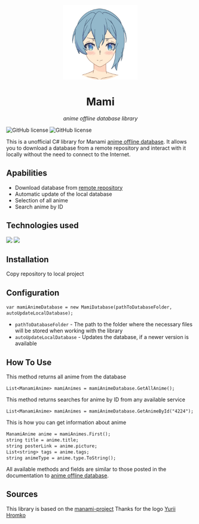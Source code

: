 

<p align="center">
  <img width="200" height="200" src="https://github.com/Axiks/MamiRepository/blob/main/Icon.png">
</p>
<h1 align="center">Mami</h1>

<p align="center">
    <i>anime offline database library</i>
</p>

![GitHub license](https://img.shields.io/github/license/Naereen/StrapDown.js.svg) ![GitHub license](https://img.shields.io/pypi/status/ansicolortags.svg)

This is a unofficial C# library for Manami [anime offline database](https://github.com/manami-project/anime-offline-database/blob/master/anime-offline-database.json). It allows you to download a database from a remote repository and interact with it locally without the need to connect to the Internet.


## Apabilities
- Download database from [remote repository]()
- Automatic update of the local database
- Selection of all anime
- Search anime by ID

## Technologies used

<img src="https://img.shields.io/badge/C%23-239120?style=for-the-badge&logo=c-sharp&logoColor=white">
<img src="https://img.shields.io/badge/.NET-512BD4?style=for-the-badge&logo=dotnet&logoColor=white">

## Installation
Copy repository to local project

## Configuration
```
var mamiAnimeDatabase = new MamiDatabase(pathToDatabaseFolder, autoUpdateLocalDatabase);
```

- ```pathToDatabaseFolder``` - The path to the folder where the necessary files will be stored when working with the library
- ```autoUpdateLocalDatabase``` - Updates the database, if a newer version is available

## How To Use

This method returns all anime from the database
```
List<ManamiAnime> mamiAnimes = mamiAnimeDatabase.GetAllAnime();
```

This method returns searches for anime by ID from any available service
```
List<ManamiAnime> mamiAnimes = mamiAnimeDatabase.GetAnimeById("4224");
```
This is how you can get information about anime
```
ManamiAnime anime = mamiAnimes.First();
string title = anime.title;
string posterLink = anime.picture;
List<string> tags = anime.tags;
string animeType = anime.type.ToString();
```

All available methods and fields are similar to those posted in the documentation to [anime offline database](https://github.com/manami-project/anime-offline-database/blob/master/anime-offline-database.json).
## Sources
This library is based on the [manami-project](https://github.com/manami-project)
Thanks for the logo [Yurii Hromko](https://t.me/yurii_hromko)